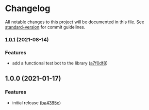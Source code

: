 # Changelog

All notable changes to this project will be documented in this file. See [standard-version](https://github.com/conventional-changelog/standard-version) for commit guidelines.

### [1.0.1](https://github.com/makigas/discordjs-voicerole/compare/v1.0.0...v1.0.1) (2021-08-14)


### Features

* add a functional test bot to the library ([a7f0df8](https://github.com/makigas/discordjs-voicerole/commit/a7f0df84e4af4e5c48c205bb6e16cf33fb8c1628))

## 1.0.0 (2021-01-17)


### Features

* initial release ([ba4385e](https://github.com/makigas/discordjs-voicerole/commit/ba4385e62e761e876088ed9e6ca733f223d8d639))
